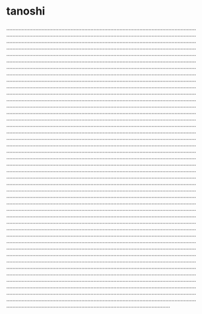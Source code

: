 # tanoshi
...............................................................................................................................................................................................................................................................................................................................................................................................................................................................................................................................................................................................................................................................................................................................................................................................................................................................................................................................................................................................................................................................................................................................................................................................................................................................................................................................................................................................................................................................................................................................................................................................................................................................................................................................................................................................................................................................................................................................................................................................................................................................................................................................................................................................................................................................................................................................................................................................................................................................................................................................................................................................................................................................................................................................................................................................................................................................................................................................................................................................................................................................................................................................................................................................................................................................................................................................................................................................................................................................................................................................................................................................................................................................................................................................................................................................................................................................................................................................................................................................................................................................................................................................................................................................................................................................................................................................................................................................................................................................................................................................................................................................................................................................................................................................................................................................................................................................................................................................................................................................................................................................................................................................................................................................................................................................................................................................................................................................................................................................................................................................................................................................................................................................